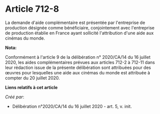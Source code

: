 # Article 712-8

La demande d'aide complémentaire est présentée par l'entreprise de production désignée comme bénéficiaire, conjointement avec
l'entreprise de production établie en France ayant sollicité l'attribution d'une aide aux cinémas du monde.

**Nota:**

Conformément à l'article 9 de la délibération n° 2020/CA/14 du 16 juillet 2020, les aides complémentaires prévues aux
articles 712-2 à 712-11 dans leur rédaction issue de la présente délibération sont attribuées pour des œuvres pour lesquelles
une aide aux cinémas du monde est attribuée à compter du 20 juillet 2020.

**Liens relatifs à cet article**

_Créé par_:

  - Délibération n°2020/CA/14 du 16 juillet 2020 - art. 5, v. init.
